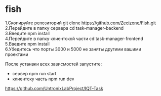 # fish

1.Скопируйте репозиторий git clone https://github.com/Zecizone/Fish.git  
2.Перейдите в папку сервера cd task-manager-backend  
3.Введите npm install  
4.Перейдите в папку клиентской части cd task-manager-frontend  
5.Введите npm install  
6.Убедитесь что порты 3000 и 5000 не заняты другими вашими проектами  

После устанвки всех зависмостей запустите: 
- сервер npm run start
- клиентску часть npm run dev


https://github.com/UntronixLabProject/IQT-Task

